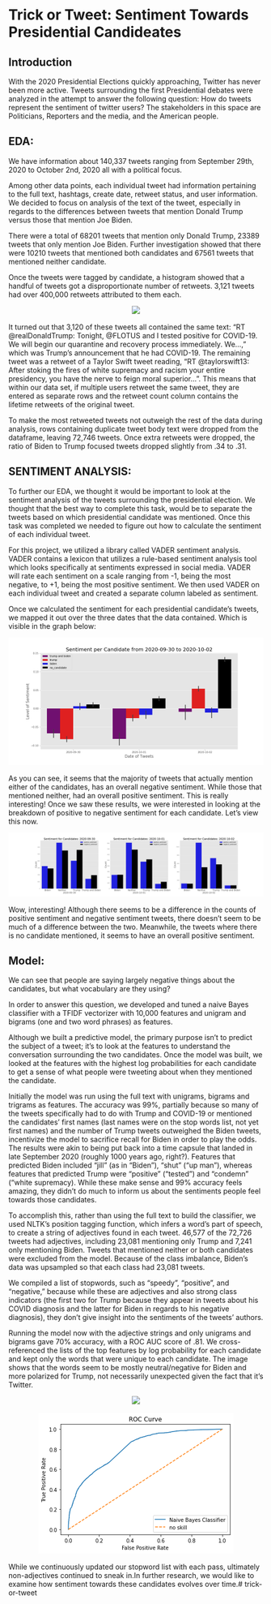 # Trick or Tweet: Sentiment Towards Presidential Candideates

## Introduction

With the 2020 Presidential Elections quickly approaching, Twitter has never been more active. Tweets surrounding the first Presidential debates were analyzed in the attempt to answer the following question: How do tweets represent the sentiment of twitter users? The stakeholders in this space are Politicians, Reporters and the media, and the American people.


## EDA: 
We have information about 140,337 tweets ranging from September 29th, 2020 to October 2nd, 2020 all with a political focus.

Among other data points, each individual tweet had information pertaining to the full text, hashtags, create date, retweet status, and user information.  We decided to focus on analysis of the text of the tweet, especially in regards to the differences between tweets that mention Donald Trump versus those that mention Joe Biden.

There were a total of 68201 tweets that mention only Donald Trump, 23389 tweets that only mention Joe Biden. Further investigation showed that there were 10210 tweets that mentioned both candidates and 67561 tweets that mentioned neither candidate.

Once the tweets were tagged by candidate, a histogram showed that a handful of tweets got a disproportionate number of retweets.  3,121 tweets had over 400,000 retweets attributed to them each.

<p align="center">
  <img src="retweeet_hist.png" >
</p>

It turned out that 3,120 of these tweets all contained the same text: “RT @realDonaldTrump: Tonight, @FLOTUS and I tested positive for COVID-19. We will begin our quarantine and recovery process immediately. We…,” which was Trump’s announcement that he had COVID-19.  The remaining tweet was a retweet of a Taylor Swift tweet reading, “RT @taylorswift13: After stoking the fires of white supremacy and racism your entire presidency, you have the nerve to feign moral superior…”.  This means that within our data set, if multiple users retweet the same tweet, they are entered as separate rows and the retweet count column contains the lifetime retweets of the original tweet.

To make the most retweeted tweets not outweigh the rest of the data during analysis, rows containing duplicate tweet body text were dropped from the dataframe, leaving 72,746 tweets.  Once extra retweets were dropped, the ratio of Biden to Trump focused tweets dropped slightly from .34 to .31.

## SENTIMENT ANALYSIS:

To further our EDA, we thought it would be important to look at the sentiment analysis of the tweets surrounding the presidential election. We thought that the best way to complete this task, would be to separate the tweets based on which presidential candidate was mentioned. Once this task was completed we needed to figure out how to calculate the sentiment of each individual tweet. 

For this project, we utilized a library called VADER sentiment analysis. VADER contains a lexicon that utilizes a rule-based sentiment analysis tool which looks specifically at sentiments expressed in social media. VADER will rate each sentiment on a scale ranging from -1, being the most negative, to +1, being the most positive sentiment. We then used VADER on each individual tweet and created a separate column labeled as sentiment.

Once we calculated the sentiment for each presidential candidate’s tweets, we mapped it out over the three dates that the data contained. Which is visible in the graph below: 

<p align="center">
  <img src="Sentiment_per_candidate.png" >
</p>

As you can see, it seems that the majority of tweets that actually mention either of the candidates, has an overall negative sentiment. While those that mentioned neither, had an overall positive sentiment. This is really interesting! Once we saw these results, we were interested in looking at the breakdown of positive to negative sentiment for each candidate. Let’s view this now.

<p align="center">
  <img src="sentiment_counts.png" >
</p>

Wow, interesting! Although there seems to be a difference in the counts of positive sentiment and negative sentiment tweets, there doesn’t seem to be much of a difference between the two. Meanwhile, the tweets where there is no candidate mentioned, it seems to have an overall positive sentiment.

## Model:
We can see that people are saying largely negative things about the candidates, but what vocabulary are they using?

In order to answer this question, we developed and tuned a naive Bayes classifier with a TFIDF vectorizer with 10,000 features and unigram and bigrams (one and two word phrases) as features.

Although we built a predictive model, the primary purpose isn’t to predict the subject of a tweet; it’s to look at the features to understand the conversation surrounding the two candidates. Once the model was built, we looked at the features with the highest log probabilities for each candidate to get a sense of what people were tweeting about when they mentioned the candidate.  

Initially the model was run using the full text with unigrams, bigrams and trigrams as features. The accuracy was 99%, partially because so many of the tweets specifically had to do with Trump and COVID-19 or mentioned the candidates’ first names (last names were on the stop words list, not yet first names) and the number of Trump tweets outweighed the Biden tweets, incentivize the model to sacrifice recall for Biden in order to play the odds.  The results were akin to being put back into a time capsule that landed in late September 2020 (roughly 1000 years ago, right?).  Features that predicted Biden included “jill” (as in “Biden”),  “shut” (“up man”), whereas features that predicted Trump were “positive” (“tested”) and “condemn” (“white supremacy). While these make sense and 99% accuracy feels amazing, they didn’t do much to inform us about the sentiments people feel towards those candidates.

To accomplish this, rather than using the full text to build the classifier, we used NLTK’s position tagging function, which infers a word’s part of speech, to create a string of adjectives found in each tweet.  46,577 of the 72,726 tweets had adjectives, including 23,081 mentioning only Trump and 7,241 only mentioning Biden.  Tweets that mentioned neither or both candidates were excluded from the model.  Because of the class imbalance, Biden’s data was upsampled so that each class had 23,081 tweets.

We compiled a list of stopwords, such as “speedy”, “positive”, and “negative,” because while these are adjectives and also strong class indicators (the first two for Trump because they appear in tweets about his COVID diagnosis and the latter for Biden in regards to his negative diagnosis), they don’t give insight into the sentiments of the tweets’ authors.

Running the model now with the adjective strings and only unigrams and bigrams gave 70% accuracy, with a ROC AUC score of .81.  We cross-referenced the lists of the top features by log probability for each candidate and kept only the words that were unique to each candidate.  The image shows that the words seem to be mostly neutral/negative for Biden and more polarized for Trump, not necessarily unexpected given the fact that it’s Twitter. 

<p align="center">
  <img src="indicator.png" >
</p>

<p align="center">
  <img src="roc_curve.png" >
</p>

While we continuously updated our stopword list with each pass, ultimately non-adjectives continued to sneak in.In further research, we would like to examine how sentiment towards these candidates evolves over time.# trick-or-tweet
